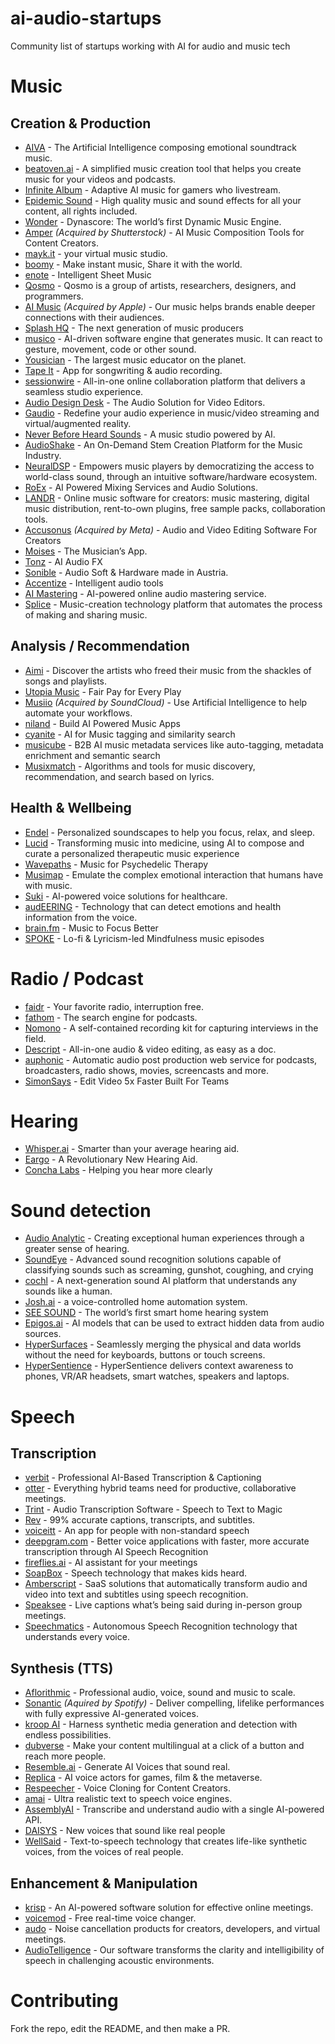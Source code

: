 # ai-audio-startups
Community list of startups working with AI for audio and music tech

# Music

## Creation & Production

- [AIVA](https://www.aiva.ai) - The Artificial Intelligence composing emotional soundtrack music.
- [beatoven.ai](https://www.beatoven.ai) - A simplified music creation tool that helps you create music for your videos and podcasts.
- [Infinite Album](https://www.infinitealbum.io) - Adaptive AI music for gamers who livestream.
- [Epidemic Sound](https://www.epidemicsound.com) - High quality music and sound effects for all your content, all rights included. 
- [Wonder](https://www.wonder.inc) - Dynascore: The world’s first Dynamic Music Engine.
- [Amper](https://www.ampermusic.com/) *(Acquired by Shutterstock)* - AI Music Composition Tools for Content Creators.
- [mayk.it](https://www.mayk.it/) - your virtual music studio.
- [boomy](https://boomy.com/) - Make instant music, Share it with the world.
- [enote](https://enote.com) - Intelligent Sheet Music
- [Qosmo](https://qosmo.jp/en/) - Qosmo is a group of artists, researchers, designers, and programmers.
- [AI Music](http://www.aimusic.co.uk/) *(Acquired by Apple)* - Our music helps brands enable deeper connections with their audiences.
- [Splash HQ](https://www.splashcorporate.com/) - The next generation of music producers 
- [musico](https://www.musi-co.com/) - AI-driven software engine that generates music. It can react to gesture, movement, code or other sound.
- [Yousician](https://yousician.com/) - The largest music educator on the planet.
- [Tape It](https://tape.it/) - App for songwriting & audio recording.
- [sessionwire](http://sessionwire.com) -  All-in-one online collaboration platform that delivers a seamless studio experience.
- [Audio Design Desk](https://add.app) - The Audio Solution for Video Editors.
- [Gaudio](https://www.gaudiolab.com/) - Redefine your audio experience in music/video streaming and virtual/augmented reality.
- [Never Before Heard Sounds](https://heardsounds.com) - A music studio powered by AI.
- [AudioShake](https://www.audioshake.ai) - An On-Demand Stem Creation Platform for the Music Industry.
- [NeuralDSP](https://neuraldsp.com) - Empowers music players by democratizing the access to world-class sound, through an intuitive software/hardware ecosystem.
- [RoEx](https://www.roexaudio.com) - AI Powered Mixing Services and Audio Solutions.
- [LANDR](https://www.landr.com) - Online music software for creators: music mastering, digital music distribution, rent-to-own plugins, free sample packs, collaboration tools.
- [Accusonus](https://accusonus.com) *(Acquired by Meta)* - Audio and Video Editing Software For Creators
- [Moises](https://moises.ai/) - The Musician’s App.
- [Tonz](https://tonz.ai/) - AI Audio FX
- [Sonible](https://www.sonible.com) - Audio Soft & Hardware made in Austria.
- [Accentize](https://www.accentize.com) - Intelligent audio tools
- [AI Mastering](https://aimastering.com) - AI-powered online audio mastering service.
- [Splice](https://splice.com/home) - Music-creation technology platform that automates the process of making and sharing music.

## Analysis / Recommendation

- [Aimi](https://www.aimi.fm) - Discover the artists who freed their music from the shackles of songs and playlists.
- [Utopia Music](https://utopiamusic.com) - Fair Pay for Every Play
- [Musiio](https://www.musiio.com) *(Acquired by SoundCloud)* - Use Artificial Intelligence to help automate your workflows.
- [niland](https://niland.io/) - Build AI Powered Music Apps
- [cyanite](https://cyanite.ai/) - AI for Music tagging and similarity search
- [musicube](https://www.musicu.be/en/) - B2B AI music metadata services like auto-tagging, metadata enrichment and semantic search
- [Musixmatch](https://www.musixmatch.com/) - Algorithms and tools for music discovery, recommendation, and search based on lyrics.

## Health & Wellbeing 

- [Endel](https://endel.io) - Personalized soundscapes to help you focus, relax, and sleep.
- [Lucid](https://www.thelucidproject.ca) - Transforming music into medicine, using AI to compose and curate a personalized therapeutic music experience
- [Wavepaths](https://wavepaths.com) - Music for Psychedelic Therapy
- [Musimap](https://www.musimap.net) - Emulate the complex emotional interaction that humans have with music.
- [Suki](https://www.suki.ai/) - AI-powered voice solutions for healthcare.
- [audEERING](https://www.audeering.com/) - Technology that can detect emotions and health information from the voice.
- [brain.fm](https://www.brain.fm/) - Music to Focus Better
- [SPOKE](https://www.spoke.world/) - Lo-fi & Lyricism-led Mindfulness music episodes

# Radio / Podcast 

- [faidr](https://faidr.com) - Your favorite radio, interruption free.
- [fathom](https://hello.fathom.fm) - The search engine for podcasts.
- [Nomono](https://nomono.co) - A self-contained recording kit for capturing interviews in the field. 
- [Descript](https://www.descript.com) - All-in-one audio & video editing, as easy as a doc.
- [auphonic](https://auphonic.com) - Automatic audio post production web service for podcasts, broadcasters, radio shows, movies, screencasts and more.
- [SimonSays](https://www.simonsaysai.com/) - Edit Video 5x Faster Built For Teams

# Hearing 

- [Whisper.ai](https://whisper.ai) - Smarter than your average hearing aid.
- [Eargo](https://www.eargo.com) - A Revolutionary New Hearing Aid.
- [Concha Labs](https://conchalabs.com/) - Helping you hear more clearly

# Sound detection

- [Audio Analytic](https://www.audioanalytic.com/) - Creating exceptional human experiences through a greater sense of hearing.
- [SoundEye](https://sound-eye.com/) - Advanced sound recognition solutions capable of classifying sounds such as screaming, gunshot, coughing, and crying
- [cochl](https://www.cochl.ai/) - A next-generation sound AI platform that understands any sounds like a human.
- [Josh.ai](https://www.josh.ai/) - a voice-controlled home automation system.
- [SEE SOUND](https://www.see-sound.com/) - The world’s first smart home hearing system
- [Epigos.ai](https://www.epigos.ai/) - AI models that can be used to extract hidden data from audio sources.
- [HyperSurfaces](https://www.hypersurfaces.com/) - Seamlessly merging the physical and data worlds without the need for keyboards, buttons or touch screens.
- [HyperSentience](https://hypersentience.ai) - HyperSentience delivers context awareness to phones, VR/AR headsets, smart watches, speakers and laptops.

# Speech

## Transcription

- [verbit](https://verbit.ai/) - Professional AI-Based Transcription & Captioning
- [otter](https://otter.ai/) - Everything hybrid teams need for productive, collaborative meetings.
- [Trint](https://trint.com/) - Audio Transcription Software - Speech to Text to Magic
- [Rev](rev.com) - 99% accurate captions, transcripts, and subtitles.
- [voiceitt](https://voiceitt.com/) - An app for people with non-standard speech
- [deepgram.com](https://deepgram.com/) - Better voice applications with faster, more accurate transcription through AI Speech Recognition 
- [fireflies.ai](https://fireflies.ai/) - AI assistant for your meetings
- [SoapBox](https://www.soapboxlabs.com/) - Speech technology that makes kids heard.
- [Amberscript](https://www.amberscript.com/en/) - SaaS solutions that automatically transform audio and video into text and subtitles using speech recognition.
- [Speaksee](https://speak-see.com/) - Live captions what’s being said during in-person group meetings.
- [Speechmatics](https://www.speechmatics.com/) - Autonomous Speech Recognition technology that understands every voice.

## Synthesis (TTS)

- [Aflorithmic](https://www.aflorithmic.ai) - Professional audio, voice, sound and music to scale.
- [Sonantic](https://www.sonantic.io) *(Aquired by Spotify)* - Deliver compelling, lifelike performances with fully expressive AI-generated voices.
- [kroop AI](https://www.kroop.ai) - Harness synthetic media generation and detection with endless possibilities.
- [dubverse](https://dubverse.ai) - Make your content multilingual at a click of a button and reach more people.
- [Resemble.ai](https://www.resemble.ai) - Generate AI Voices that sound real.
- [Replica](https://replicastudios.com) - AI voice actors for games, film & the metaverse.
- [Respeecher](https://www.respeecher.com) - Voice Cloning for Content Creators.
- [amai](https://amai.io/) - Ultra realistic text to speech voice engines. 
- [AssemblyAI](https://www.assemblyai.com) - Transcribe and understand audio with a single AI-powered API.
- [DAISYS](https://daisys.ai/) - New voices that sound like real people
- [WellSaid](https://wellsaidlabs.com/) - Text-to-speech technology that creates life-like synthetic voices, from the voices of real people.

## Enhancement & Manipulation

- [krisp](https://krisp.ai/) - An AI-powered software solution for effective online meetings.
- [voicemod](https://www.voicemod.net/) - Free real-time voice changer.
- [audo](https://audo.ai/) - Noise cancellation products for creators, developers, and virtual meetings. 
- [AudioTelligence](https://audiotelligence.com/) - Our software transforms the clarity and intelligibility of speech in challenging acoustic environments.

# Contributing 

Fork the repo, edit the README, and then make a PR.
